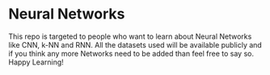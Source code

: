 # Neural Networks
This repo is targeted to people who want to learn about Neural Networks like CNN, k-NN and RNN. All the datasets used will be available publicly and if you think any more Networks need to be added than feel free to say so. Happy Learning! 
